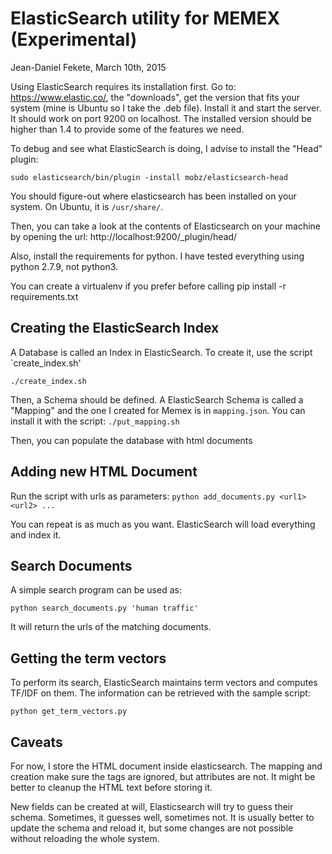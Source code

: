 # ElasticSearch utility for MEMEX (Experimental)

Jean-Daniel Fekete, March 10th, 2015

Using ElasticSearch requires its installation first. Go to:
https://www.elastic.co/, the "downloads", get the version that fits your system (mine is Ubuntu so I take the .deb file). Install it and start the server.
It should work on port 9200 on localhost. The installed version should be higher than 1.4 to provide some of the features we need.

To debug and see what ElasticSearch is doing, I advise to install the "Head" plugin:
   ```
   sudo elasticsearch/bin/plugin -install mobz/elasticsearch-head
   ```

You should figure-out where elasticsearch has been installed on your system. On Ubuntu, it is `/usr/share/`.

Then, you can take a look at the contents of Elasticsearch on your machine by opening the url: http://localhost:9200/_plugin/head/

Also, install the requirements for python. I have tested everything using python 2.7.9, not python3.

You can create a virtualenv if you prefer before calling pip install -r requirements.txt

## Creating the ElasticSearch Index

A Database is called an Index in ElasticSearch. To create it, use the script `create_index.sh'
  ```
  ./create_index.sh
  ```

Then, a Schema should be defined. A ElasticSearch Schema is called a "Mapping" and the one I created for Memex is in `mapping.json`. You can install it with the script:
      ```
      ./put_mapping.sh
      ```

Then, you can populate the database with html documents

## Adding new HTML Document

Run the script with urls as parameters:
    ```
    python add_documents.py <url1> <url2> ...
    ```

You can repeat is as much as you want. ElasticSearch will load everything and index it.

## Search Documents

A simple search program can be used as:
  ```
  python search_documents.py 'human traffic'
  ```

It will return the urls of the matching documents.

## Getting the term vectors

To perform its search, ElasticSearch maintains term vectors and computes TF/IDF on them. The information can be retrieved with the sample script:
   ```
   python get_term_vectors.py
   ```

## Caveats

For now, I store the HTML document inside elasticsearch. The mapping and creation make sure the tags are ignored, but attributes are not. It might be better to cleanup the HTML text before storing it.

New fields can be created at will, Elasticsearch will try to guess their schema. Sometimes, it guesses well, sometimes not. It is usually better to update the schema and reload it, but some changes are not possible without reloading the whole system.

